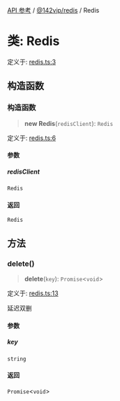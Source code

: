 [API 参考](../../../index.md) / [@142vip/redis](../index.md) / Redis

# 类: Redis

定义于: [redis.ts:3](https://github.com/142vip/core-x/blob/a868d72f351cc457f350d05d38d540d6494a8ff2/packages/redis/src/redis.ts#L3)

## 构造函数

### 构造函数

> **new Redis**(`redisClient`): `Redis`

定义于: [redis.ts:6](https://github.com/142vip/core-x/blob/a868d72f351cc457f350d05d38d540d6494a8ff2/packages/redis/src/redis.ts#L6)

#### 参数

##### redisClient

`Redis`

#### 返回

`Redis`

## 方法

### delete()

> **delete**(`key`): `Promise`\<`void`\>

定义于: [redis.ts:13](https://github.com/142vip/core-x/blob/a868d72f351cc457f350d05d38d540d6494a8ff2/packages/redis/src/redis.ts#L13)

延迟双删

#### 参数

##### key

`string`

#### 返回

`Promise`\<`void`\>
